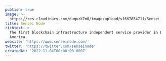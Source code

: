 ```yaml
---
publish: true
image: >-
  https://res.cloudinary.com/duquzk7m6/image/upload/v1667854711/Sensei_Node_ohq6jn.png
title: Sensei Node
richtext: >
  The first blockchain infrastructure independent service provider in Latin
  America.
website: 'https://www.senseinode.com/'
twitter: 'https://twitter.com/senseinode'
createdAt: '2022-11-04T00:00:00.000Z'
---
```


